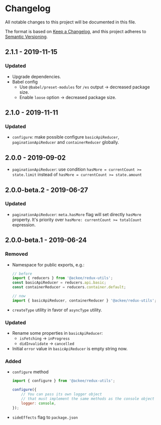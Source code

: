 # Changelog

All notable changes to this project will be documented in this file.

The format is based on [Keep a Changelog](https://keepachangelog.com/en/1.0.0/),
and this project adheres to [Semantic Versioning](https://semver.org/spec/v2.0.0.html).

## 2.1.1 - 2019-11-15

### Updated

-   Upgrade dependencies.
-   Babel config
    -   Use `@babel/preset-modules` for `/es` output -> decreased package size.
    -   Enable `loose` option -> decreased package size.

## 2.1.0 - 2019-11-11

### Updated

-   `configure`: make possible configure `basicApiReducer`, `paginationApiReducer` and `containerReducer` globally.

## 2.0.0 - 2019-09-02

-   `paginationApiReducer`: use condition `hasMore = currentCount >= state.limit` instead of `hasMore = currentCount >= state.amount`

## 2.0.0-beta.2 - 2019-06-27

### Updated

-   `paginationApiReducer`: `meta.hasMore` flag will set directly `hasMore` property. It's priority over `hasMore: currentCount >= totalCount` expression.

## 2.0.0-beta.1 - 2019-06-24

### Removed

-   Namespace for public exports, e.g.:

    ```js
    // before
    import { reducers } from '@ackee/redux-utils';
    const basicApiReducer = reducers.api.basic;
    const containerReducer = reducers.container.default;

    // now
    import { basicApiReducer, containerReducer } '@ackee/redux-utils';
    ```

-   `createType` utility in favor of `asyncType` utility.

### Updated

-   Rename some properties in `basicApiReducer`:
    -   `isFetching` -> `inProgress`
    -   `didInvalidate` -> `cancelled`
-   Initial `error` value in `basicApiReducer` is empty string now.

### Added

-   `configure` method

    ```js
    import { configure } from '@ackee/redux-utils';

    configure({
        // You can pass its own logger object
        // that must implement the same methods as the console object
        logger: console,
    });
    ```

-   `sideEffects` flag to `package.json`
